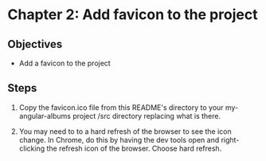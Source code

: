 # Chapter 2: Add favicon to the project

## Objectives

- Add a favicon to the project

## Steps

1. Copy the favicon.ico file from this README's directory to your my-angular-albums project /src directory replacing what is there.

2. You may need to to a hard refresh of the browser to see the icon change. In Chrome, do this by having the dev tools open and right-clicking the refresh icon of the browser. Choose hard refresh.
